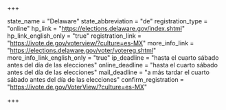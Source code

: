 +++

state_name = "Delaware"
state_abbreviation = "de"
registration_type = "online"
hp_link = "https://elections.delaware.gov/index.shtml"
hp_link_english_only = "true"
registration_link = "https://ivote.de.gov/voterview/?culture=es-MX"
more_info_link = "https://elections.delaware.gov/voter/votereg.shtml"
more_info_link_english_only = "true"
ip_deadline = "hasta el cuarto sábado antes del día de las elecciones"
online_deadline = "hasta el cuarto sábado antes del día de las elecciones"
mail_deadline = "a más tardar el cuarto sábado antes del día de las elecciones"
confirm_registration = "https://ivote.de.gov/VoterView/?culture=es-MX"

+++